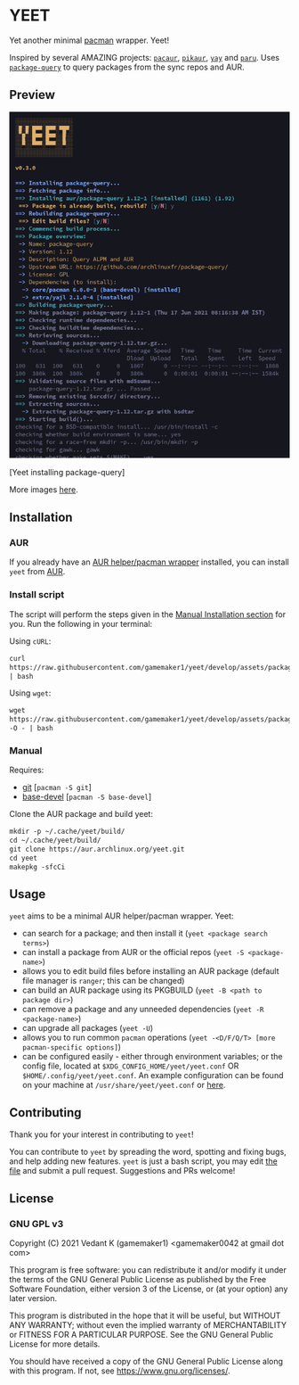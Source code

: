 # YEET

Yet another minimal [pacman](https://wiki.archlinux.org/title/Pacman) wrapper. Yeet!

Inspired by several AMAZING projects: [`pacaur`](https://aur.archlinux.org/pacaur), [`pikaur`](https://aur.archlinux.org/pikaur), [`yay`](https://aur.archlinux.org/yay) and [`paru`](https://aur.archlinux.org/paru). Uses [`package-query`](https://aur.archlinux.org/package-query) to query packages from the sync repos and AUR.

## Preview

![[Yeet installing package-query](./assets/media/install-process.png)](./assets/media/install-process.png)

[Yeet installing package-query]

More images [here](./assets/media/).

## Installation

### AUR

If you already have an [AUR helper/pacman wrapper](https://wiki.archlinux.org/title/AUR_helpers) installed, you can install `yeet` from [AUR](https://aur/archlinux.org/packages/yeet).

### Install script

The script will perform the steps given in the [Manual Installation section](#manual) for you. Run the following in your terminal:

Using `cURL`:

```
curl https://raw.githubusercontent.com/gamemaker1/yeet/develop/assets/package/install | bash
```

Using `wget`:

```
wget https://raw.githubusercontent.com/gamemaker1/yeet/develop/assets/package/install -O - | bash
```

### Manual

Requires:

- [git](https://aur.archlinux.org/git) [`pacman -S git`]
- [base-devel](https://aur.archlinux.org/base-devel) [`pacman -S base-devel`]

Clone the AUR package and build yeet:

```
mkdir -p ~/.cache/yeet/build/
cd ~/.cache/yeet/build/
git clone https://aur.archlinux.org/yeet.git
cd yeet
makepkg -sfcCi
```

## Usage

`yeet` aims to be a minimal AUR helper/pacman wrapper. Yeet:

- can search for a package; and then install it (`yeet <package search terms>`)
- can install a package from AUR or the official repos (`yeet -S <package-name>`)
- allows you to edit build files before installing an AUR package (default file manager is `ranger`; this can be changed)
- can build an AUR package using its PKGBUILD (`yeet -B <path to package dir>`)
- can remove a package and any unneeded dependencies (`yeet -R <package-name>`)
- can upgrade all packages (`yeet -U`)
- allows you to run common `pacman` operations (`yeet -<D/F/Q/T> [more pacman-specific options]`)
- can be configured easily - either through environment variables; or the config file, located at `$XDG_CONFIG_HOME/yeet/yeet.conf` OR `$HOME/.config/yeet/yeet.conf`. An example configuration can be found on your machine at `/usr/share/yeet/yeet.conf` or [here](./assets/package/yeet.example.conf).

## Contributing

Thank you for your interest in contributing to `yeet`!

You can contribute to `yeet` by spreading the word, spotting and fixing bugs, and help adding new features. `yeet` is just a bash script, you may edit [the file](./source/yeet) and submit a pull request. Suggestions and PRs welcome!

## License

### GNU GPL v3

Copyright (C) 2021 Vedant K (gamemaker1) \<gamemaker0042 at gmail dot com\>

This program is free software: you can redistribute it and/or modify
it under the terms of the GNU General Public License as published by
the Free Software Foundation, either version 3 of the License, or
(at your option) any later version.

This program is distributed in the hope that it will be useful,
but WITHOUT ANY WARRANTY; without even the implied warranty of
MERCHANTABILITY or FITNESS FOR A PARTICULAR PURPOSE. See the
GNU General Public License for more details.

You should have received a copy of the GNU General Public License
along with this program. If not, see <https://www.gnu.org/licenses/>.

